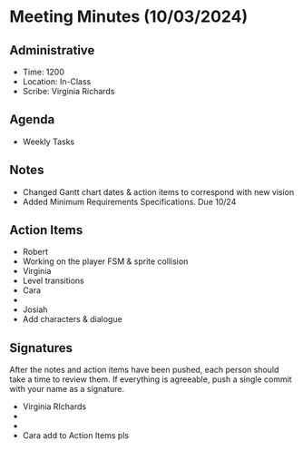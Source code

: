 # Meeting Minutes (10/03/2024)

## Administrative
* Time: 1200
* Location: In-Class
* Scribe: Virginia Richards

## Agenda
* Weekly Tasks

## Notes
* Changed Gantt chart dates & action items to correspond with new vision
* Added Minimum Requirements Specifications. Due 10/24

## Action Items
* Robert
 * Working on the player FSM & sprite collision 
* Virginia
 * Level transitions
* Cara
 * 
* Josiah
 * Add characters & dialogue 

## Signatures
After the notes and action items have been pushed, each person should take a time to review them. If everything is agreeable, push a single commit with your name as a signature. 
* Virginia RIchards
* 
* 
* Cara add to Action Items pls
